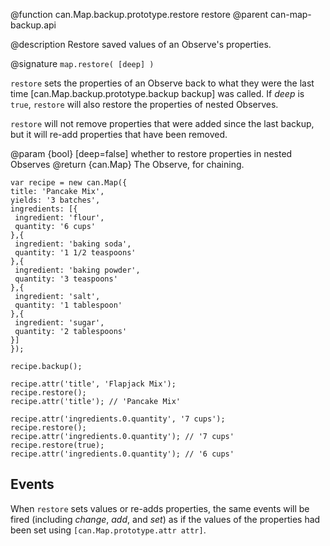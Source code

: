 @function can.Map.backup.prototype.restore restore
@parent can-map-backup.api

@description Restore saved values of an Observe's properties.

@signature `map.restore( [deep] )`

`restore` sets the properties of an Observe back to what they were the last time
[can.Map.backup.prototype.backup backup] was called. If _deep_ is `true`,
`restore` will also restore the properties of nested Observes.

`restore` will not remove properties that were added since the last backup, but it
will re-add properties that have been removed.

@param {bool} [deep=false] whether to restore properties in nested Observes
@return {can.Map} The Observe, for chaining.

```
var recipe = new can.Map({
title: 'Pancake Mix',
yields: '3 batches',
ingredients: [{
 ingredient: 'flour',
 quantity: '6 cups'
},{
 ingredient: 'baking soda',
 quantity: '1 1/2 teaspoons'
},{
 ingredient: 'baking powder',
 quantity: '3 teaspoons'
},{
 ingredient: 'salt',
 quantity: '1 tablespoon'
},{
 ingredient: 'sugar',
 quantity: '2 tablespoons'
}]
});

recipe.backup();

recipe.attr('title', 'Flapjack Mix');
recipe.restore();
recipe.attr('title'); // 'Pancake Mix'

recipe.attr('ingredients.0.quantity', '7 cups');
recipe.restore();
recipe.attr('ingredients.0.quantity'); // '7 cups'
recipe.restore(true);
recipe.attr('ingredients.0.quantity'); // '6 cups'
```

## Events
When `restore` sets values or re-adds properties, the same events will be fired (including
_change_, _add_, and _set_) as if the values of the properties had been set using `[can.Map.prototype.attr attr]`.